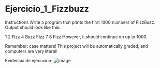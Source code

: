 # Ejercicio_1_Fizzbuzz
Instructions
Write a program that prints the first 1000 numbers of FizzBuzz. Output should look like this:

1
2
Fizz
4
Buzz
Fizz
7
8
Fizz
However, it should continue on up to 1000.

Remember: case matters! This project will be automatically graded, and computers are very literal!

Evidencia de ejecucion:
![image](https://github.com/user-attachments/assets/28cf1727-4735-43c8-97fe-3f10d375ab61)
